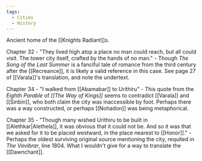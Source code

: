 ```yaml
---
tags:
  - Cities
  - History
---
```

Ancient home of the [[Knights Radiant]]s. 

Chapter 32 -
"They lived high atop a place no man could reach, but all could visit. The tower city itself, crafted by the hands of no man."
\- Though *The Song of the Last Summer* is a fanciful tale of romance from the third century after the [[Recreance]], it is likely a valid reference in this case. See page 27 of [[Varala]]'s translation, and note the undertext.

 Chapter 34 -
 "I walked from [[Abamabar]] to Urithiru"
 \- This quote from the *Eighth Parable* of *[[The Way of Kings]]* seems to contradict [[Varala]] and [[Sinbin]], who both claim the city was inaccessible by foot. Perhaps there was a way constructed, or perhaps [[Nohadon]] was being metaphorical.


Chapter 35 -
"Though many wished Urithiru to be built in [[Alethkar|Alethela]], it was obvious that it could not be. And so it was that we asked for it to be placed westward, in the place nearest to [[Honor]]." 
\- Perhaps the oldest surviving original source mentioning the city, requited in *The Vavibrar*, line 1804. What I wouldn't give for a way to translate the [[Dawnchant]].